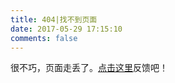 ```yaml
---
title: 404|找不到页面
date: 2017-05-29 17:15:10
comments: false
---
```

很不巧，页面走丢了。[点击这里](https://github.com/hysg/hysg.github.io/issues)反馈吧！
